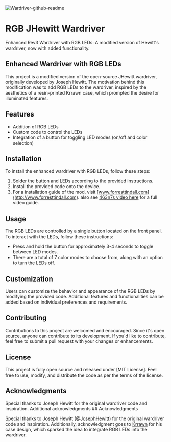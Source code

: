![Wardriver-github-readme](https://github.com/forresttindall/RGB-Jhewitt-wardriver/assets/144488579/b24b5b90-af12-4f9b-b61e-a9ddaafa8e10)


# RGB JHewitt Wardriver
Enhanced Rev3 Wardriver with RGB LEDs: A modified version of Hewitt's wardriver, now with added functionality.

## Enhanced Wardriver with RGB LEDs

This project is a modified version of the open-source JHewitt wardriver, originally developed by Joseph Hewitt. The motivation behind this modification was to add RGB LEDs to the wardriver, inspired by the aesthetics of a resin-printed Krrawn case, which prompted the desire for illuminated features.

## Features

- Addition of RGB LEDs
- Custom code to control the LEDs
- Integration of a button for toggling LED modes (on/off and color selection)

## Installation

To install the enhanced wardriver with RGB LEDs, follow these steps:

1. Solder the button and LEDs according to the provided instructions.
2. Install the provided code onto the device.
3. For a installation guide of the mod, visit [www.forresttindall.com](http://www.forresttindall.com). 
also see [463n7s video here](https://www.youtube.com/watch?v=snlNfVZJ6Xw&t=24s) for a full video guide.

## Usage

The RGB LEDs are controlled by a single button located on the front panel. To interact with the LEDs, follow these instructions:

- Press and hold the button for approximately 3-4 seconds to toggle between LED modes.
- There are a total of 7 color modes to choose from, along with an option to turn the LEDs off.

## Customization

Users can customize the behavior and appearance of the RGB LEDs by modifying the provided code. Additional features and functionalities can be added based on individual preferences and requirements.

## Contributing

Contributions to this project are welcomed and encouraged. Since it's open source, anyone can contribute to its development. If you'd like to contribute, feel free to submit a pull request with your changes or enhancements.

## License

This project is fully open source and released under [MIT License]. Feel free to use, modify, and distribute the code as per the terms of the license.

## Acknowledgments

Special thanks to Joseph Hewitt for the original wardriver code and inspiration. Additional acknowledgments ## Acknowledgments

Special thanks to Joseph Hewitt ([@JosephHewitt](https://github.com/JosephHewitt)) for the original wardriver code and inspiration. Additionally, acknowledgment goes to [Krrawn](https://www.instagram.com/krrawn/?hl=en) for his case design, which sparked the idea to integrate RGB LEDs into the wardriver.

